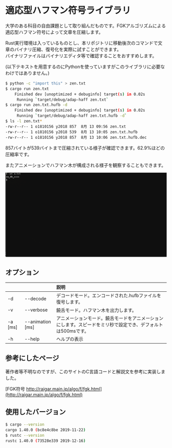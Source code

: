 # 適応型ハフマン符号ライブラリ

大学のある科目の自由課題として取り組んだものです。FGKアルゴリズムによる適応型ハフマン符号によって文章を圧縮します。

Rust実行環境は入っているものとし、本リポジトリに移動後次のコマンドで文章のバイナリ圧縮、復号化を実際に試すことができます。\
バイナリファイルはバイナリエディタ等で確認することをおすすめします。

(以下テキストを用意するのにPythonを使っていますがこのライブラリに必要なわけではありません。)

```bash
$ python -c "import this" > zen.txt
$ cargo run zen.txt
    Finished dev [unoptimized + debuginfo] target(s) in 0.02s
     Running `target/debug/adap-haff zen.txt`
$ cargo run zen.txt.hufb -d
    Finished dev [unoptimized + debuginfo] target(s) in 0.02s
     Running `target/debug/adap-haff zen.txt.hufb -d`
$ ls -l zen.txt*
-rw-r--r-- 1 o1810156 y2018 857  8月 13 09:56 zen.txt
-rw-r--r-- 1 o1810156 y2018 539  8月 13 10:05 zen.txt.hufb
-rw-r--r-- 1 o1810156 y2018 857  8月 13 10:06 zen.txt.hufb.dec
```

857バイトが539バイトまで圧縮されている様子が確認できます。62.9%ほどの圧縮率です。

またアニメーションでハフマン木が構成される様子を観察することもできます。

![適応型ハフマン木アニメーション](./huffman2.gif)

## オプション

||    |    説明    |
|:-------|:---|:-----------|
|-d|--decode|デコードモード。エンコードされた.hufbファイルを復号します。|
|-v|--verbose|饒舌モード。ハフマン木を出力します。|
|-a [ms]|--animation [ms]|アニメーションモード。饒舌モードをアニメーションにします。スピードをミリ秒で設定でき、デフォルトは500msです。|
|-h|--help|ヘルプの表示|

## 参考にしたページ

著作者等不明なのですが、このサイトのC言語コードと解説文を参考に実装しました。

[FGK符号 http://raigar.main.jp/algo/f/fgk.html](http://raigar.main.jp/algo/f/fgk.html)

## 使用したバージョン

```bash
$ cargo --version
cargo 1.40.0 (bc8e4c8be 2019-11-22)
$ rustc --version
rustc 1.40.0 (73528e339 2019-12-16)
```
